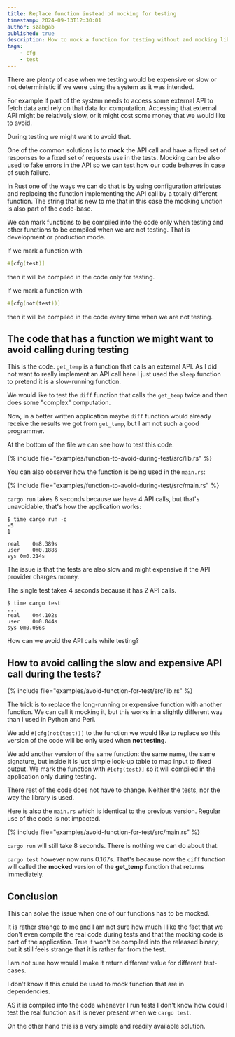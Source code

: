 ```yaml
---
title: Replace function instead of mocking for testing
timestamp: 2024-09-13T12:30:01
author: szabgab
published: true
description: How to mock a function for testing without and mocking library?
tags:
    - cfg
    - test
---
```


There are plenty of case when we testing would be expensive or slow or not deterministic if we were using the system as it was intended.

For example if part of the system needs to access some external API to fetch data and rely on that data for computation.
Accessing that external API might be relatively slow, or it might cost some money that we would like to avoid.

During testing we might want to avoid that.

One of the common solutions is to **mock** the API call and have a fixed set of responses to a fixed set of requests use in the tests.
Mocking can be also used to fake errors in the API so we can test how our code behaves in case of such failure.

In Rust one of the ways we can do that is by using configuration attributes and replacing the function implementing the API call
by a totally different function. The string that is new to me that in this case the mocking unction is also part of the code-base.

We can mark functions to be compiled into the code only when testing and other functions to be compiled when we are not testing. That is development or production mode.

If we mark a function with

```rust
#[cfg(test)]
```

then it will be compiled in the code only for testing.

If we mark a function with

```rust
#[cfg(not(test))]
```

then it will be compiled in the code every time when we are not testing.

## The code that has a function we might want to avoid calling during testing

This is the code. `get_temp` is a function that calls an external API.
As I did not want to really implement an API call here I just used the `sleep` function to
pretend it is a slow-running function.

We would like to test the `diff` function that calls the `get_temp` twice and then does some "complex" computation.

Now, in a better written application maybe `diff` function would already receive the results we got from `get_temp`,
but I am not such a good programmer.

At the bottom of the file we can see how to test this code.

{% include file="examples/function-to-avoid-during-test/src/lib.rs" %}

You can also observer how the function is being used in the `main.rs`:

{% include file="examples/function-to-avoid-during-test/src/main.rs" %}

`cargo run` takes 8 seconds because we have 4 API calls, but that's unavoidable, that's how the application works:

```
$ time cargo run -q
-5
1

real	0m8.389s
user	0m0.188s
sys	0m0.214s
```

The issue is that the tests are also slow and might expensive if the API provider charges money.

The single test takes 4 seconds because it has 2 API calls.


```
$ time cargo test
...
real	0m4.102s
user	0m0.044s
sys	0m0.056s
```

How can we avoid the API calls while testing?


## How to avoid calling the slow and expensive API call during the tests?

{% include file="examples/avoid-function-for-test/src/lib.rs" %}

The trick is to replace the long-running or expensive function with another function. We can call it mocking it, but this works in a slightly different
way than I used in Python and Perl.

We add `#[cfg(not(test))]` to the function we would like to replace so this version of the code will be only used when **not testing**.

We add another version of the same function: the same name, the same signature, but inside it is just simple look-up table to map input to fixed output.
We mark the function with `#[cfg(test)]` so it will compiled in the application only during testing.

There rest of the code does not have to change. Neither the tests, nor the way the library is used.

Here is also the `main.rs` which is identical to the previous version. Regular use of the code is not impacted.

{% include file="examples/avoid-function-for-test/src/main.rs" %}

`cargo run` will still take 8 seconds. There is nothing we can do about that.

`cargo test` however now runs 0.167s. That's because now the `diff` function will called the **mocked** version of the **get_temp** function
that returns immediately.


## Conclusion

This can solve the issue when one of our functions has to be mocked.

It is rather strange to me and I am not sure how much I like the fact that we don't even compile the real code during tests and that the mocking code
is part of the application. True it won't be compiled into the released binary, but it still feels strange that it is rather far from the test.

I am not sure how would I make it return different value for different test-cases.

I don't know if this could be used to mock function that are in dependencies.

AS it is compiled into the code whenever I run tests I don't know how could I test the real function as it is never present when we `cargo test`.


On the other hand this is a very simple and readily available solution.
